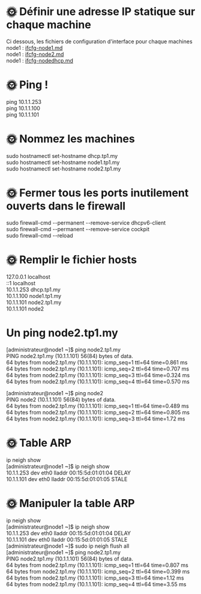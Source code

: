 # 🌞 Définir une adresse IP statique sur chaque machine  
Ci dessous, les fichiers de configuration d'interface pour chaque machines  
node1 : [ifcfg-node1.md](./ifcfg-node1.md)  
node1 : [ifcfg-node2.md](./ifcfg-node2.md)  
node1 : [ifcfg-nodedhcp.md](./ifcfg-nodedhcp.md)  

# 🌞 Ping !
ping 10.1.1.253  
ping 10.1.1.100  
ping 10.1.1.101  



# 🌞 Nommez les machines
sudo hostnamectl set-hostname dhcp.tp1.my  
sudo hostnamectl set-hostname node1.tp1.my  
sudo hostnamectl set-hostname node2.tp1.my  

# 🌞 Fermer tous les ports inutilement ouverts dans le firewall
sudo firewall-cmd --permanent --remove-service dhcpv6-client  
sudo firewall-cmd --permanent --remove-service cockpit  
sudo firewall-cmd --reload  

# 🌞 Remplir le fichier hosts
127.0.0.1   localhost  
::1         localhost  
10.1.1.253  dhcp.tp1.my  
10.1.1.100  node1.tp1.my  
10.1.1.101  node2.tp1.my  
10.1.1.101  node2  

# Un ping node2.tp1.my
[administrateur@node1 ~]$ ping node2.tp1.my  
PING node2.tp1.my (10.1.1.101) 56(84) bytes of data.  
64 bytes from node2.tp1.my (10.1.1.101): icmp_seq=1 ttl=64 time=0.861 ms  
64 bytes from node2.tp1.my (10.1.1.101): icmp_seq=2 ttl=64 time=0.707 ms  
64 bytes from node2.tp1.my (10.1.1.101): icmp_seq=3 ttl=64 time=0.324 ms  
64 bytes from node2.tp1.my (10.1.1.101): icmp_seq=4 ttl=64 time=0.570 ms  

[administrateur@node1 ~]$ ping node2  
PING node2 (10.1.1.101) 56(84) bytes of data.  
64 bytes from node2.tp1.my (10.1.1.101): icmp_seq=1 ttl=64 time=0.489 ms  
64 bytes from node2.tp1.my (10.1.1.101): icmp_seq=2 ttl=64 time=0.805 ms  
64 bytes from node2.tp1.my (10.1.1.101): icmp_seq=3 ttl=64 time=1.72 ms  

# 🌞 Table ARP  
ip neigh show  
[administrateur@node1 ~]$ ip neigh show  
10.1.1.253 dev eth0 lladdr 00:15:5d:01:01:04 DELAY   
10.1.1.101 dev eth0 lladdr 00:15:5d:01:01:05 STALE   

# 🌞 Manipuler la table ARP  
ip neigh show  
[administrateur@node1 ~]$ ip neigh show  
10.1.1.253 dev eth0 lladdr 00:15:5d:01:01:04 DELAY  
10.1.1.101 dev eth0 lladdr 00:15:5d:01:01:05 STALE  
[administrateur@node1 ~]$ sudo ip neigh flush all  
[administrateur@node1 ~]$ ping node2.tp1.my  
PING node2.tp1.my (10.1.1.101) 56(84) bytes of data.  
64 bytes from node2.tp1.my (10.1.1.101): icmp_seq=1 ttl=64 time=0.807 ms  
64 bytes from node2.tp1.my (10.1.1.101): icmp_seq=2 ttl=64 time=0.399 ms  
64 bytes from node2.tp1.my (10.1.1.101): icmp_seq=3 ttl=64 time=1.12 ms  
64 bytes from node2.tp1.my (10.1.1.101): icmp_seq=4 ttl=64 time=3.55 ms  
